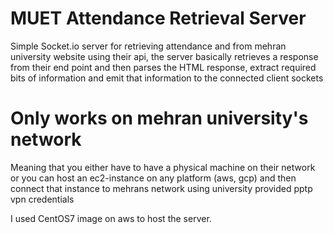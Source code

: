 # MUET Attendance Retrieval Server

Simple Socket.io server for retrieving attendance and  from mehran university website using their api, the server basically retrieves a response from their end point and then parses the HTML response, extract required bits of information and emit that information to the connected client sockets

# Only works on mehran university's network
Meaning that you either have to have a physical machine on their network or
you can host an ec2-instance on any platform (aws, gcp) and then connect that instance to mehrans network using university provided pptp vpn credentials

I used CentOS7 image on aws to host the server.
